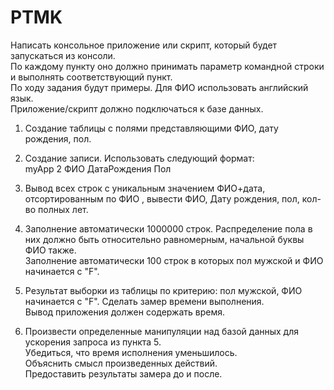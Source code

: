 # PTMK
Написать консольное приложение или скрипт, который будет запускаться из консоли. <br>
По каждому пункту оно должно принимать  параметр командной строки и выполнять соответствующий пункт. <br>
По ходу задания будут примеры. Для ФИО использовать английский язык. <br>
Приложение/скрипт должно подключаться к базе данных.<br>

1. Создание таблицы с полями представляющими ФИО, дату рождения, пол. <br>

2. Создание записи. Использовать следующий формат:<br>
myApp 2 ФИО ДатаРождения Пол<br>

3. Вывод всех строк с уникальным значением ФИО+дата, отсортированным по ФИО , вывести ФИО, Дату рождения, пол, кол-во полных лет.<br>

4. Заполнение автоматически 1000000 строк. Распределение пола в них должно быть относительно равномерным, начальной буквы ФИО также.<br> Заполнение автоматически  100 строк в которых пол мужской и ФИО начинается с "F".<br>


5.  Результат выборки из таблицы по критерию: пол мужской, ФИО  начинается с "F". Сделать замер времени выполнения.<br>
Вывод приложения должен содержать время.<br>

6. Произвести определенные манипуляции над базой данных для ускорения запроса из пункта 5.<br> Убедиться, что время исполнения уменьшилось.<br> Объяснить смысл произведенных действий.<br> Предоставить результаты замера до и после.<br>

